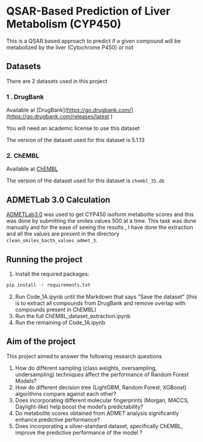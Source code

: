 # QSAR-Based Prediction of Liver Metabolism (CYP450)

This is a QSAR based approach to predict if a given compound will be metabolized by the liver (Cytochrome P450) or not

## Datasets

There are 2 datasets used in this project 

### 1 . DrugBank
Available at [DrugBank](https://go.drugbank.com/](https://go.drugbank.com/releases/latest )

You will need an academic license to use this dataset

The version of the dataset used for this dataset is 5.1.13	

### 2. ChEMBL
Available at [ChEMBL](https://ftp.ebi.ac.uk/pub/databases/chembl/ChEMBLdb/latest/)

The version of the dataset used for this dataset is `chembl_35.db`

## ADMETLab 3.0 Calculation

[ADMETLab3.0](https://admetmesh.scbdd.com/)  was used to get CYP450 isoform metabolite scores and this was done by submitting the smiles values 500 at a time. This task was done manually and for the ease of seeing the results , I have done the extraction and all the values are present in the directory `clean_smiles_bacth_values_admet_3`. 

## Running the project 

1. Install the required packages:
 ```bash
 pip install -r requirements.txt
```
2. Run Code_1A.ipynb until the Markdown that says "Save the dataset"  (this is to extract all compounds from DrugBank and remove overlap with compounds present in ChEMBL)
3. Run the full ChEMBL_dataset_extraction.ipynb
4. Run the remaining of Code_1A.ipynb 

## Aim of the project

This project aimed to answer the following research questions 

1. How do different sampling (class weights, oversampling, undersampling) techniques
affect the performance of Random Forest Models?
2. How do different decision tree (LightGBM, Random Forest, XGBoost) algorithms
compare against each other?
3. Does incorporating different molecular fingerprints (Morgan, MACCS, Daylight-like)
help boost the model’s predictability?
4. Do metabolite scores obtained from ADMET analysis significantly enhance predictive
performance?
5. Does incorporating a silver-standard dataset, specifically ChEMBL, improve the predictive performance of the model ?

